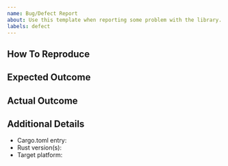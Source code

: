 ```yaml
---
name: Bug/Defect Report
about: Use this template when reporting some problem with the library.
labels: defect
---
```


<!-- Describe the problem you are experiencing. -->

## How To Reproduce

<!-- How can the problem be reproduces? Minimal example programs that demonstrate the problem are preferred! -->

## Expected Outcome

<!-- How should the example(s) above behave? What is the expected outcome? -->

## Actual Outcome

<!-- What happens with the current version? How is it incorrect? Include error messages if there are any. -->

## Additional Details

* Cargo.toml entry: <!-- Include any changes to the features -->
* Rust version(s): <!-- Run `rustc -V` if you are not sure -->
* Target platform: <!-- Either your own OS or the `--target some-platform` argument when cross compiling -->
